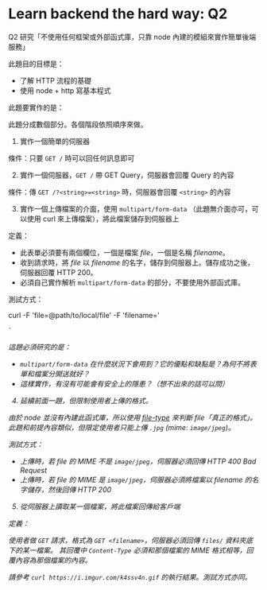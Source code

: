 # Learn backend the hard way: Q2

Q2 研究「不使用任何框架或外部函式庫，只靠 node 內建的模組來實作簡單後端服務」

此題目的目標是：

- 了解 HTTP 流程的基礎
- 使用 node + http 寫基本程式

此題要實作的是：

此題分成數個部分。各個階段依照順序來做。

1. 實作一個簡單的伺服器

條件：只要 `GET /` 時可以回任何訊息即可

2. 實作一個伺服器，`GET /` 帶 GET Query，伺服器會回覆 Query 的內容

條件：傳 `GET /?<string>=<string>` 時，伺服器會回覆 `<string>` 的內容

3. 實作一個上傳檔案的介面，使用 `multipart/form-data` （此題無介面亦可，可以使用 curl 來上傳檔案），將此檔案儲存到伺服器上

定義：

- 此表單必須要有兩個欄位，一個是檔案 _file_，一個是名稱 _filename_。
- 收到請求時，將 _file_ 以 _filename_ 的名字，儲存到伺服器上。儲存成功之後，伺服器回覆 HTTP 200。
- 必須自己實作解析 `multipart/form-data` 的部分，不要使用外部函式庫。

測試方式：

curl -F 'file=@path/to/local/file' -F 'filename=<filename>' <address>`

這題必須研究的是：

- `multipart/form-data` 在什麼狀況下會用到？它的優點和缺點是？為何不將表單和檔案分開送就好？
- 這樣實作，有沒有可能會有安全上的隱患？（想不出來的話可以問）

4. 延續前面一題，但限制使用者上傳的格式。

由於 node 並沒有內建此函式庫，所以使用 [file-type](https://github.com/sindresorhus/file-type) 來判斷 _file_「真正的格式」。
此題和前提內容類似，但限定使用者只能上傳 `.jpg` (mime: `image/jpeg`)。

測試方式：

- 上傳時，若 _file_ 的 MIME 不是 `image/jpeg`，伺服器必須回傳 HTTP 400 Bad Request
- 上傳時，若 _file_ 的 MIME 是 `image/jpeg`，伺服器必須將檔案以 _filename_ 的名字儲存，然後回傳 HTTP 200

5. 從伺服器上讀取某一個檔案，將此檔案回傳給客戶端

定義：

使用者做 `GET` 請求，格式為 `GET <filename>`，伺服器必須回傳 `files/` 資料夾底下的某一檔案。
其回覆中 `Content-Type` 必須和那個檔案的 MIME 格式相等，回覆內容為那個檔案的內容。

請參考 `curl https://i.imgur.com/k4ssv4n.gif` 的執行結果。測試方式亦同。
